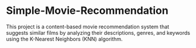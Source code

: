 # Simple-Movie-Recommendation
This project is a content-based movie recommendation system that suggests similar films by analyzing their descriptions, genres, and keywords using the K-Nearest Neighbors (KNN) algorithm.
